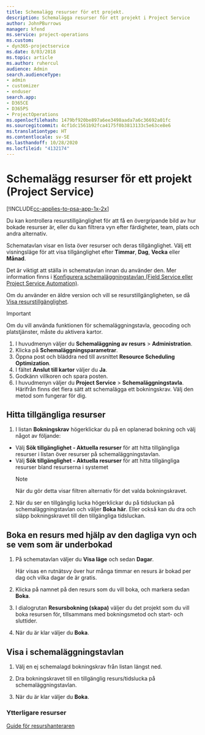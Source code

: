 ```yaml
---
title: Schemalägg resurser för ett projekt.
description: Schemalägga resurser för ett projekt i Project Service
author: JohnPBurrows
manager: kfend
ms.service: project-operations
ms.custom:
- dyn365-projectservice
ms.date: 8/03/2018
ms.topic: article
ms.author: ruhercul
audience: Admin
search.audienceType:
- admin
- customizer
- enduser
search.app:
- D365CE
- D365PS
- ProjectOperations
ms.openlocfilehash: 1479bf920be897a6ee3498aada7a6c36692a01fc
ms.sourcegitcommit: 4cf1dc1561b92fca4175f0b3813133c5e63ce8e6
ms.translationtype: HT
ms.contentlocale: sv-SE
ms.lasthandoff: 10/28/2020
ms.locfileid: "4132174"
---
```

# <a name="schedule-resources-for-a-project-project-service"></a>Schemalägg resurser för ett projekt (Project Service)

[!INCLUDE[cc-applies-to-psa-app-1x-2x](../includes/cc-applies-to-psa-app-1x-2x.md)]

Du kan kontrollera resurstillgänglighet för att få en övergripande bild av hur bokade resurser är, eller du kan filtrera vyn efter färdigheter, team, plats och andra alternativ.  
  
Schematavlan visar en lista över resurser och deras tillgänglighet. Välj ett visningsläge för att visa tillgänglighet efter **Timmar**, **Dag**, **Vecka** eller **Månad**.  
  
Det är viktigt att ställa in schematavlan innan du använder den. Mer information finns i [Konfigurera schemaläggningstavlan (Field Service eller Project Service Automation)](https://docs.microsoft.com/dynamics365/field-service/configure-schedule-board).
  
Om du använder en äldre version och vill se resurstillgängligheten, se då [Visa resurstillgänglighet](../psa/view-resource-availability.md).  

> [!IMPORTANT]
>  Om du vill använda funktionen för schemaläggningstavla, geocoding och platstjänster, måste du aktivera kartor.  
> 
> 1. I huvudmenyn väljer du **Schemaläggning av resurs** > **Administration**.  
> 2. Klicka på **Schemaläggningsparametrar**.  
> 3. Öppna post och bläddra ned till avsnittet **Resource Scheduling Optimization**.  
> 4. I fältet **Anslut till kartor** väljer du **Ja**.  
> 5. Godkänn villkoren och spara posten.  
> 6. I huvudmenyn väljer du **Project Service** > **Schemaläggningstavla**. Härifrån finns det flera sätt att schemalägga ett bokningskrav. Välj den metod som fungerar för dig.
  
## <a name="find-available-resources"></a>Hitta tillgängliga resurser

1.  I listan **Bokningskrav** högerklickar du på en oplanerad bokning och välj något av följande:  
  
- Välj **Sök tillgänglighet - Aktuella resurser** för att hitta tillgängliga resurser i listan över resurser på schemaläggningstavlan.  
- Välj **Sök tillgänglighet - Aktuella resurser** för att hitta tillgängliga resurser bland resurserna i systemet  
   > [!NOTE]
   >  När du gör detta visar filtren alternativ för det valda bokningskravet.  
  
2. När du ser en tillgänglig lucka högerklickar du på tidsluckan på schemaläggningstavlan och väljer **Boka här**. Eller också kan du dra och släpp bokningskravet till den tillgängliga tidsluckan.  
  

## <a name="book-a-resource-using-the-daily-view-and-find-whos-under-booked"></a>Boka en resurs med hjälp av den dagliga vyn och se vem som är underbokad
  
1.  På schematavlan väljer du **Visa läge** och sedan **Dagar**.  
  
    Här visas en rutnätsvy över hur många timmar en resurs är bokad per dag och vilka dagar de är gratis.  
  
2.  Klicka på namnet på den resurs som du vill boka, och markera sedan **Boka**.  
  
3.  I dialogrutan **Resursbokning (skapa)** väljer du det projekt som du vill boka resursen för, tillsammans med bokningsmetod och start- och sluttider.  
  
4.  När du är klar väljer du **Boka**.  
  
## <a name="view-to-the-schedule-board"></a>Visa i schemaläggningstavlan
  
1.  Välj en ej schemalagd bokningskrav från listan längst ned.  
  
2.  Dra bokningskravet till en tillgänglig resurs/tidslucka på schemaläggningstavlan.  
  
3.  När du är klar väljer du **Boka**.  
  
### <a name="additional-resources"></a>Ytterligare resurser  
 [Guide för resurshanteraren](../psa/resource-manager-guide.md)
